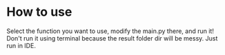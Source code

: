 # How to use

Select the function you want to use, modify the main.py there, and run it! Don't run it using terminal because the
result folder dir will be messy. Just run in IDE.
